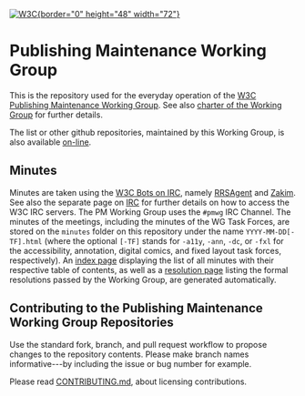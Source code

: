 <div>

[![W3C](https://www.w3.org/StyleSheets/TR/2016/logos/W3C){border="0"
height="48" width="72"}](https://www.w3.org/)

</div>

# Publishing Maintenance Working Group

This is the repository used for the everyday operation of the [W3C
Publishing Maintenance Working Group](https://www.w3.org/groups/wg/pm).
See also [charter of the Working
Group](https://www.w3.org/2025/02/pmwg-charter.html) for further
details.

The list or other github repositories, maintained by this Working Group,
is also available [on-line](https://www.w3.org/groups/wg/pm/tools/).

## Minutes

Minutes are taken using the [W3C Bots on
IRC](https://www.w3.org/2008/04/scribe.html), namely
[RRSAgent](https://www.w3.org/2002/03/RRSAgent) and
[Zakim](https://www.w3.org/2001/12/zakim-irc-bot.html). See also the
separate page on [IRC](https://www.w3.org/Project/IRC/) for further
details on how to access the W3C IRC servers. The PM Working Group uses
the `#pmwg` IRC Channel. The minutes of the meetings, including the
minutes of the WG Task Forces, are stored on the `minutes` folder on
this repository under the name `YYYY-MM-DD[-TF].html` (where the
optional `[-TF]` stands for `-a11y`, `-ann`, `-dc`, or `-fxl` for the
accessibility, annotation, digital comics, and fixed layout task forces,
respectively). An [index page](./minutes/index.html) displaying the list
of all minutes with their respective table of contents, as well as a
[resolution page](./minutes/resolutions.html) listing the formal
resolutions passed by the Working Group, are generated automatically.

## Contributing to the Publishing Maintenance Working Group Repositories

Use the standard fork, branch, and pull request workflow to propose
changes to the repository contents. Please make branch names
informative---by including the issue or bug number for example.

Please read [CONTRIBUTING.md](CONTRIBUTING.md), about licensing
contributions.
